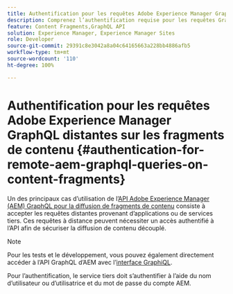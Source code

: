 ```yaml
---
title: Authentification pour les requêtes Adobe Experience Manager GraphQL distantes sur les fragments de contenu
description: Comprenez l’authentification requise pour les requêtes GraphQL d’Adobe Experience Manager à distance afin de sécuriser votre diffusion de contenu sans interface utilisateur.
feature: Content Fragments,GraphQL API
solution: Experience Manager, Experience Manager Sites
role: Developer
source-git-commit: 29391c8e3042a8a04c64165663a228bb4886afb5
workflow-type: tm+mt
source-wordcount: '110'
ht-degree: 100%

---
```


# Authentification pour les requêtes Adobe Experience Manager GraphQL distantes sur les fragments de contenu {#authentication-for-remote-aem-graphql-queries-on-content-fragments}

Un des principaux cas d’utilisation de l’[API Adobe Experience Manager (AEM) GraphQL pour la diffusion de fragments de contenu](/help/sites-developing/headless/graphql-api/graphql-api-content-fragments.md) consiste à accepter les requêtes distantes provenant d’applications ou de services tiers. Ces requêtes à distance peuvent nécessiter un accès authentifié à l’API afin de sécuriser la diffusion de contenu découplé.

>[!NOTE]
>
>Pour les tests et le développement, vous pouvez également directement accéder à l’API GraphQL d’AEM avec l’[interface GraphiQL](/help/sites-developing/headless/graphql-api/graphql-api-content-fragments.md#graphiql-interface).

Pour l’authentification, le service tiers doit s’authentifier à l’aide du nom d’utilisateur ou d’utilisatrice et du mot de passe du compte AEM.

<!-- 6.5.10.0 - does this content/page need to be migrated? -->

<!--
For authentication the third-party service needs to [retrieve an Access Token](#retrieving-access-token), that can then be [used in the GraphQL Request](#use-access-token-in-graphql-request).

## Retrieving an Access Token {#retrieving-access-token}

See [Generating Access Tokens for Server Side APIs](/help/sites-developing/generating-access-tokens-for-server-side-apis.md) for full details.

## Using the Access Token in a GraphQL Request {#use-access-token-in-graphql-request}

For a third-party service to connect with an AEM instance it needs to have an *Access Token*. The service must then add this token to the `Authorization` header on the POST request. 

For example, a GraphQL Authorization Header:

```xml
Authorization: Bearer <access_token>
```

## Permission Requirements {#permission-requirements}

All requests made using the access token will actually be made *by the user account that generated the token*. 

This means that you need to check that the account has the permissions required to run GraphQL queries. 

You can check this by using GraphiQL on the local instance.
-->
